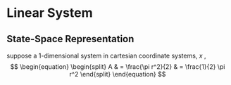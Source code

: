 # Linear System
## State-Space Representation

suppose a 1-dimensional system in cartesian coordinate systems, $x$ ,
$$
\begin{equation} 
\begin{split}
A & = \frac{\pi r^2}{2} 
 & = \frac{1}{2} \pi r^2
\end{split}
\end{equation}
$$
